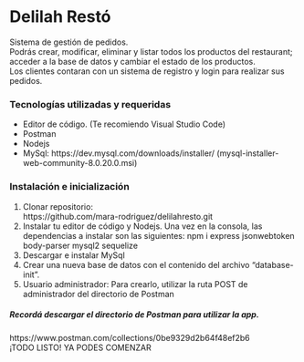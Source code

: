 <h1>Delilah Restó</h1>

<p> Sistema de gestión de pedidos. <br> 
Podrás crear, modificar, eliminar y listar todos los productos del restaurant; acceder a la base de datos y cambiar el estado de los productos. <br>
Los clientes contaran con un sistema de registro y login para realizar sus pedidos. </p>

<h3>Tecnologías utilizadas y requeridas</h3>
<ul>
  <li>Editor de código. (Te recomiendo Visual Studio Code) </li>
  <li>Postman</li>
  <li>Nodejs</li>
  <li>MySql: https://dev.mysql.com/downloads/installer/  (mysql-installer-web-community-8.0.20.0.msi)</li>
</ul>

<h3>Instalación e inicialización</h3> 
<ol>
  <li> Clonar repositorio: <br>https://github.com/mara-rodriguez/delilahresto.git</li>
  <li>Instalar tu editor de código y Nodejs. Una vez en la consola, las dependencias a instalar son las siguientes: npm i express jsonwebtoken body-parser mysql2 sequelize </li>
  <li>Descargar e instalar MySql</li>
  <li>Crear una nueva base de datos con el contenido del archivo “database-init”.</li>
  <li>Usuario administrador: Para crearlo, utilizar la ruta POST de administrador del directorio de Postman</li>
</ol>

<h5>Recordá descargar el directorio de Postman para utilizar la app.</h5>
https://www.postman.com/collections/0be9329d2b64f48ef2b6 <br>
¡TODO LISTO! YA PODES COMENZAR


